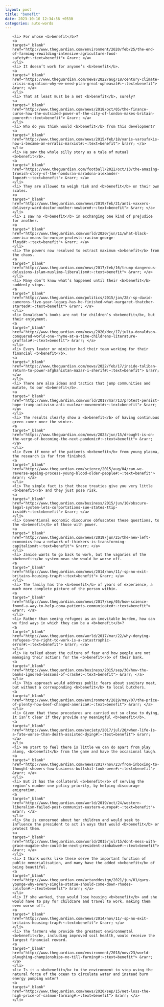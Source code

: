 ```yaml
---
layout: post
title: "benefit"
date: 2023-10-10 12:34:56 +0530
categories: auto-words
---
```

<ol>

    <li> For whose <b>benefit</b>?
    <a 
    target="_blank" 
    href="http://www.theguardian.com/environment/2020/feb/25/the-end-of-farming-rewilding-intensive-agriculture-food-safety#:~:text=benefit"> &rarr; </a>
    </li>
    <li> It doesn’t work for anyone’s <b>benefit</b>.
    <a 
    target="_blank" 
    href="https://www.theguardian.com/news/2022/aug/18/century-climate-crisis-migration-why-we-need-plan-great-upheaval#:~:text=benefit"> &rarr; </a>
    </li>
    <li> That at least must be a net <b>benefit</b>, surely?
    <a 
    target="_blank" 
    href="http://www.theguardian.com/news/2018/oct/05/the-finance-curse-how-the-outsized-power-of-the-city-of-london-makes-britain-poorer#:~:text=benefit"> &rarr; </a>
    </li>
    <li> Who do you think would <b>benefit</b> from this development?
    <a 
    target="_blank" 
    href="http://www.theguardian.com/news/2015/feb/18/yanis-varoufakis-how-i-became-an-erratic-marxist#:~:text=benefit"> &rarr; </a>
    </li>
    <li> He saw the whole silly story as a tale of mutual <b>benefit</b>.
    <a 
    target="_blank" 
    href="https://www.theguardian.com/football/2022/oct/13/the-amazing-trueish-story-of-the-honduran-maradona-alexander-lopez#:~:text=benefit"> &rarr; </a>
    </li>
    <li> They are allowed to weigh risk and <b>benefit</b> on their own scales.
    <a 
    target="_blank" 
    href="http://www.theguardian.com/news/2019/feb/21/anti-vaxxers-delivery-ward-doctor-mother-newborn#:~:text=benefit"> &rarr; </a>
    </li>
    <li> I saw no <b>benefit</b> in exchanging one kind of prejudice for another.
    <a 
    target="_blank" 
    href="http://www.theguardian.com/world/2020/jun/11/what-black-america-means-to-europe-protests-racism-george-floyd#:~:text=benefit"> &rarr; </a>
    </li>
    <li> The powers now resolved to extract maximum <b>benefit</b> from the chaos.
    <a 
    target="_blank" 
    href="http://www.theguardian.com/news/2017/feb/16/trump-dangerous-delusions-islam-muslims-liberalism#:~:text=benefit"> &rarr; </a>
    </li>
    <li> Many don’t know what’s happened until their <b>benefit</b> suddenly stops.
    <a 
    target="_blank" 
    href="http://www.theguardian.com/politics/2015/jan/28/-sp-david-camerons-five-year-legacy-has-he-finished-what-margaret-thatcher-started#:~:text=benefit"> &rarr; </a>
    </li>
    <li> Donaldson’s books are not for children’s <b>benefit</b>, but their enjoyment.
    <a 
    target="_blank" 
    href="http://www.theguardian.com/news/2020/dec/17/julia-donaldson-conquered-world-one-rhyme-at-a-time-childrens-literature-gruffalo#:~:text=benefit"> &rarr; </a>
    </li>
    <li> Every leader or minister had their team working for their financial <b>benefit</b>.
    <a 
    target="_blank" 
    href="https://www.theguardian.com/news/2022/feb/17/inside-taliban-return-to-power-afghanistan-mazar-i-sherif#:~:text=benefit"> &rarr; </a>
    </li>
    <li> There are also ideas and tactics that jump communities and mutate, to our <b>benefit</b>.
    <a 
    target="_blank" 
    href="http://www.theguardian.com/world/2017/mar/13/protest-persist-hope-trump-activism-anti-nuclear-movement#:~:text=benefit"> &rarr; </a>
    </li>
    <li> The results clearly show a <b>benefit</b> of having continuous green cover over the winter.
    <a 
    target="_blank" 
    href="https://www.theguardian.com/news/2023/jun/15/drought-is-on-the-verge-of-becoming-the-next-pandemic#:~:text=benefit"> &rarr; </a>
    </li>
    <li> Even if none of the patients <b>benefit</b> from young plasma, the research is far from finished.
    <a 
    target="_blank" 
    href="http://www.theguardian.com/science/2015/aug/04/can-we-reverse-ageing-process-young-blood-older-people#:~:text=benefit"> &rarr; </a>
    </li>
    <li> The simple fact is that these treaties give you very little <b>benefit</b> and they just pose risk.
    <a 
    target="_blank" 
    href="http://www.theguardian.com/business/2015/jun/10/obscure-legal-system-lets-corportations-sue-states-ttip-icsid#:~:text=benefit"> &rarr; </a>
    </li>
    <li> Conventional economic discourse obfuscates these questions, to the <b>benefit</b> of those with power.
    <a 
    target="_blank" 
    href="http://www.theguardian.com/news/2019/jun/25/the-new-left-economics-how-a-network-of-thinkers-is-transforming-capitalism#:~:text=benefit"> &rarr; </a>
    </li>
    <li> Janice wants to go back to work, but the vagaries of the <b>benefit</b> system mean she would be worse off.
    <a 
    target="_blank" 
    href="http://www.theguardian.com/news/2014/nov/11/-sp-no-exit-britains-housing-trap#:~:text=benefit"> &rarr; </a>
    </li>
    <li> The family has the <b>benefit</b> of years of experience, a much more complete picture of the person within.
    <a 
    target="_blank" 
    href="http://www.theguardian.com/news/2017/sep/05/how-science-found-a-way-to-help-coma-patients-communicate#:~:text=benefit"> &rarr; </a>
    </li>
    <li> Rather than seeing refugees as an inevitable burden, how can we find ways in which they can be a <b>benefit</b>?
    <a 
    target="_blank" 
    href="http://www.theguardian.com/world/2017/mar/22/why-denying-refugees-the-right-to-work-is-a-catastrophic-error#:~:text=benefit"> &rarr; </a>
    </li>
    <li> He talked about the culture of fear and how people are not managing their actions for the <b>benefit</b> of their bank.
    <a 
    target="_blank" 
    href="http://www.theguardian.com/business/2015/sep/30/how-the-banks-ignored-lessons-of-crash#:~:text=benefit"> &rarr; </a>
    </li>
    <li> This approach would address public fears about sanitary meat, but without a corresponding <b>benefit</b> to local butchers.
    <a 
    target="_blank" 
    href="http://www.theguardian.com/environment/2019/may/07/the-price-of-plenty-how-beef-changed-america#:~:text=benefit"> &rarr; </a>
    </li>
    <li> Given that these procedures are carried out so close to dying, it isn’t clear if they provide any meaningful <b>benefit</b>.
    <a 
    target="_blank" 
    href="http://www.theguardian.com/society/2017/jul/20/when-life-is-a-fate-worse-than-death-assisted-dying#:~:text=benefit"> &rarr; </a>
    </li>
    <li> We start to feel there is little we can do apart from play along, <b>benefit</b> from the game and have the occasional laugh.
    <a 
    target="_blank" 
    href="http://www.theguardian.com/news/2017/nov/23/from-inboxing-to-thought-showers-how-business-bullshit-took-over#:~:text=benefit"> &rarr; </a>
    </li>
    <li> But it has the collateral <b>benefit</b> of serving the region’s number one policy priority, by helping discourage emigration.
    <a 
    target="_blank" 
    href="http://www.theguardian.com/world/2019/oct/24/western-liberalism-failed-post-communist-eastern-europe#:~:text=benefit"> &rarr; </a>
    </li>
    <li> She is concerned about her children and would seek to influence the president to act in ways that would <b>benefit</b> or protect them.
    <a 
    target="_blank" 
    href="http://www.theguardian.com/world/2015/jul/15/dont-mess-with-grace-mugabe-she-could-be-next-president-zimbabwe#:~:text=benefit"> &rarr; </a>
    </li>
    <li> I think works like these serve the important function of public memorialisation, and many have the added <b>benefit</b> of being beautiful.
    <a 
    target="_blank" 
    href="http://www.theguardian.com/artanddesign/2021/jun/01/gary-younge-why-every-single-statue-should-come-down-rhodes-colston#:~:text=benefit"> &rarr; </a>
    </li>
    <li> If she worked, they would lose housing <b>benefit</b> and she would have to pay for childcare and travel to work, making them even worse off.
    <a 
    target="_blank" 
    href="http://www.theguardian.com/news/2014/nov/11/-sp-no-exit-britains-housing-trap#:~:text=benefit"> &rarr; </a>
    </li>
    <li> The farmers who provide the greatest environmental <b>benefit</b>, including improved soil health, would receive the largest financial reward.
    <a 
    target="_blank" 
    href="http://www.theguardian.com/environment/2018/nov/23/world-ploughing-championships-no-till-farming#:~:text=benefit"> &rarr; </a>
    </li>
    <li> Is it a <b>benefit</b> to the environment to stop using the natural force of the ocean to circulate water and instead burn energy pumping water?
    <a 
    target="_blank" 
    href="http://www.theguardian.com/news/2020/sep/15/net-loss-the-high-price-of-salmon-farming#:~:text=benefit"> &rarr; </a>
    </li>